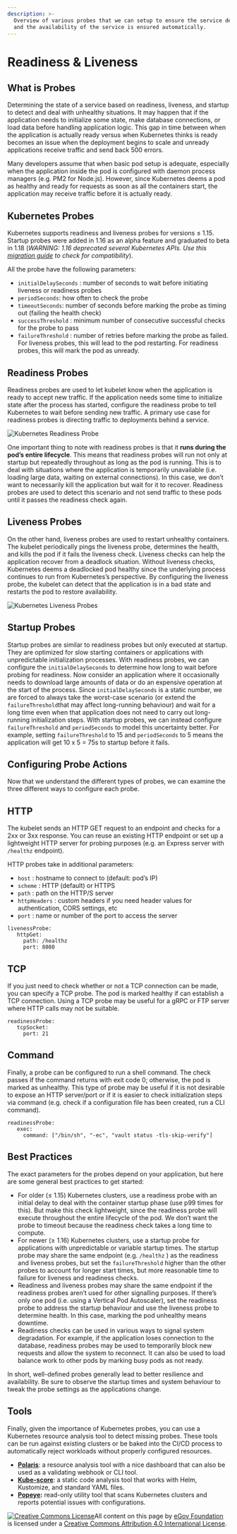 ```yaml
---
description: >-
  Overview of various probes that we can setup to ensure the service deployment
  and the availability of the service is ensured automatically.
---
```


# Readiness & Liveness

## What is Probes

Determining the state of a service based on readiness, liveness, and startup to detect and deal with unhealthy situations. It may happen that if the application needs to initialize some state, make database connections, or load data before handling application logic. This gap in time between when the application is actually ready versus when Kubernetes thinks is ready becomes an issue when the deployment begins to scale and unready applications receive traffic and send back 500 errors.

Many developers assume that when basic pod setup is adequate, especially when the application inside the pod is configured with daemon process managers \(e.g. PM2 for Node.js\). However, since Kubernetes deems a pod as healthy and ready for requests as soon as all the containers start, the application may receive traffic before it is actually ready.

## Kubernetes Probes

Kubernetes supports readiness and liveness probes for versions ≤ 1.15. Startup probes were added in 1.16 as an alpha feature and graduated to beta in 1.18 \(_WARNING: 1.16 deprecated several Kubernetes APIs. Use this_ [_migration guide_](https://medium.com/dev-genius/upgrading-to-kubernetes-1-16-ad977933694d) _to check for compatibility_\).

All the probe have the following parameters:

* `initialDelaySeconds` : number of seconds to wait before initiating liveness or readiness probes
* `periodSeconds`: how often to check the probe
* `timeoutSeconds`: number of seconds before marking the probe as timing out \(failing the health check\)
* `successThreshold` : minimum number of consecutive successful checks for the probe to pass
* `failureThreshold` : number of retries before marking the probe as failed. For liveness probes, this will lead to the pod restarting. For readiness probes, this will mark the pod as unready.

## Readiness Probes

Readiness probes are used to let kubelet know when the application is ready to accept new traffic. If the application needs some time to initialize state after the process has started, configure the readiness probe to tell Kubernetes to wait before sending new traffic. A primary use case for readiness probes is directing traffic to deployments behind a service.

![Kubernetes Readiness Probe](https://miro.medium.com/max/60/0*AvaYbgMkeHJ0Pis8.GIF?q=20)

One important thing to note with readiness probes is that it **runs during the pod’s entire lifecycle**. This means that readiness probes will run not only at startup but repeatedly throughout as long as the pod is running. This is to deal with situations where the application is temporarily unavailable \(i.e. loading large data, waiting on external connections\). In this case, we don’t want to necessarily kill the application but wait for it to recover. Readiness probes are used to detect this scenario and not send traffic to these pods until it passes the readiness check again.

## Liveness Probes <a id="29ef"></a>

On the other hand, liveness probes are used to restart unhealthy containers. The kubelet periodically pings the liveness probe, determines the health, and kills the pod if it fails the liveness check. Liveness checks can help the application recover from a deadlock situation. Without liveness checks, Kubernetes deems a deadlocked pod healthy since the underlying process continues to run from Kubernetes’s perspective. By configuring the liveness probe, the kubelet can detect that the application is in a bad state and restarts the pod to restore availability.

![Kubernetes Liveness Probes](https://miro.medium.com/max/60/0*yicsIyLNZJlDlIsf.GIF?q=20)

## **Startup Probes** <a id="1b53"></a>

Startup probes are similar to readiness probes but only executed at startup. They are optimized for slow starting containers or applications with unpredictable initialization processes. With readiness probes, we can configure the `initialDelaySeconds` to determine how long to wait before probing for readiness. Now consider an application where it occasionally needs to download large amounts of data or do an expensive operation at the start of the process. Since `initialDelaySeconds` is a static number, we are forced to always take the worst-case scenario \(or extend the `failureThreshold`that may affect long-running behaviour\) and wait for a long time even when that application does not need to carry out long-running initialization steps. With startup probes, we can instead configure `failureThreshold` and `periodSeconds` to model this uncertainty better. For example, setting `failureThreshold` to 15 and `periodSeconds` to 5 means the application will get 10 x 5 = 75s to startup before it fails.

## Configuring Probe Actions

Now that we understand the different types of probes, we can examine the three different ways to configure each probe.

## **HTTP**

The kubelet sends an HTTP GET request to an endpoint and checks for a 2xx or 3xx response. You can reuse an existing HTTP endpoint or set up a lightweight HTTP server for probing purposes \(e.g. an Express server with `/healthz` endpoint\).

HTTP probes take in additional parameters:

* `host` : hostname to connect to \(default: pod’s IP\)
* `scheme` : HTTP \(default\) or HTTPS
* `path` : path on the HTTP/S server
* `httpHeaders` : custom headers if you need header values for authentication, CORS settings, etc
* `port` : name or number of the port to access the server

```text
livenessProbe:
   httpGet:
     path: /healthz
     port: 8080
```

## TCP <a id="ed8f"></a>

If you just need to check whether or not a TCP connection can be made, you can specify a TCP probe. The pod is marked healthy if can establish a TCP connection. Using a TCP probe may be useful for a gRPC or FTP server where HTTP calls may not be suitable.

```text
readinessProbe:
   tcpSocket:
     port: 21
```

## Command <a id="0a7d"></a>

Finally, a probe can be configured to run a shell command. The check passes if the command returns with exit code 0; otherwise, the pod is marked as unhealthy. This type of probe may be useful if it is not desirable to expose an HTTP server/port or if it is easier to check initialization steps via command \(e.g. check if a configuration file has been created, run a CLI command\).

```text
readinessProbe:
   exec:
     command: ["/bin/sh", "-ec", "vault status -tls-skip-verify"]
```

## Best Practices

The exact parameters for the probes depend on your application, but here are some general best practices to get started:

* For older \(≤ 1.15\) Kubernetes clusters, use a readiness probe with an initial delay to deal with the container startup phase \(use p99 times for this\). But make this check lightweight, since the readiness probe will execute throughout the entire lifecycle of the pod. We don’t want the probe to timeout because the readiness check takes a long time to compute.
* For newer \(≥ 1.16\) Kubernetes clusters, use a startup probe for applications with unpredictable or variable startup times. The startup probe may share the same endpoint \(e.g. `/healthz` \) as the readiness and liveness probes, but set the `failureThreshold` higher than the other probes to account for longer start times, but more reasonable time to failure for liveness and readiness checks.
* Readiness and liveness probes may share the same endpoint if the readiness probes aren’t used for other signalling purposes. If there’s only one pod \(i.e. using a Vertical Pod Autoscaler\), set the readiness probe to address the startup behaviour and use the liveness probe to determine health. In this case, marking the pod unhealthy means downtime.
* Readiness checks can be used in various ways to signal system degradation. For example, if the application loses connection to the database, readiness probes may be used to temporarily block new requests and allow the system to reconnect. It can also be used to load balance work to other pods by marking busy pods as not ready.

In short, well-defined probes generally lead to better resilience and availability. Be sure to observe the startup times and system behaviour to tweak the probe settings as the applications change.

## Tools

Finally, given the importance of Kubernetes probes, you can use a Kubernetes resource analysis tool to detect missing probes. These tools can be run against existing clusters or be baked into the CI/CD process to automatically reject workloads without properly configured resources.

* [**Polaris**](https://github.com/FairwindsOps/polaris): a resource analysis tool with a nice dashboard that can also be used as a validating webhook or CLI tool.
* [**Kube-score**](https://github.com/zegl/kube-score): a static code analysis tool that works with Helm, Kustomize, and standard YAML files.
* [**Popeye**](https://github.com/derailed/popeye)**:** read-only utility tool that scans Kubernetes clusters and reports potential issues with configurations.



 [![Creative Commons License](https://i.creativecommons.org/l/by/4.0/80x15.png)​](http://creativecommons.org/licenses/by/4.0/)All content on this page by [eGov Foundation](https://egov.org.in/) is licensed under a [Creative Commons Attribution 4.0 International License](http://creativecommons.org/licenses/by/4.0/).


